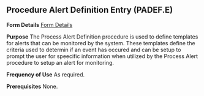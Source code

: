 ## Procedure Alert Definition Entry (PADEF.E)
<PageHeader />

**Form Details**
[Form Details](../PADEF-E-1/README.md)

**Purpose**
The Process Alert Definition procedure is used to define templates for alerts
that can be monitored by the system. These templates define the criteria used
to determin if an event has occured and can be setup to prompt the user for
speecific information when utilized by the Process Alert procedure to setup an
alert for monitoring.

**Frequency of Use**
As required.

**Prerequisites**
None.

<badge text= "Version 8.10.57 " vertical="middle" />

<PageFooter />
